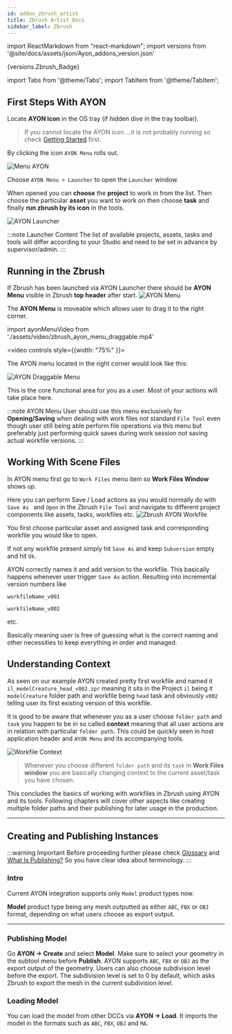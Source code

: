 ```yaml
---
id: addon_zbrush_artist
title: Zbrush Artist Docs
sidebar_label: Zbrush
---
```


import ReactMarkdown from "react-markdown";
import versions from '@site/docs/assets/json/Ayon_addons_version.json'

<ReactMarkdown>
{versions.Zbrush_Badge}
</ReactMarkdown>

import Tabs from '@theme/Tabs';
import TabItem from '@theme/TabItem';

## First Steps With AYON

Locate **AYON Icon** in the OS tray (if hidden dive in the tray toolbar).

> If you cannot locate the AYON icon ...it is not probably running so check [Getting Started](artist_getting_started.md) first.

By clicking the icon  ```AYON Menu``` rolls out.

![Menu AYON](assets/3dsmax_tray_OP.png)

Choose ```AYON Menu > Launcher``` to open the ```Launcher``` window.

When opened you can **choose** the **project** to work in from the list. Then choose the particular **asset** you want to work on then choose **task**
and finally **run zbrush by its icon** in the tools.

![AYON Launcher](assets/zbrush_ayon_launcher.png)

:::note Launcher Content
The list of available projects, assets, tasks and tools will differ according to your Studio and need to be set in advance by supervisor/admin.
:::

## Running in the Zbrush

If Zbrush has been launched via AYON Launcher there should be **AYON Menu** visible in Zbrush **top header** after start.
![AYON Menu](assets/zbrush_ayon_menu.png)

The **AYON Menu** is moveable which allows user to drag it to the right corner.

import ayonMenuVideo from './assets/video/zbrush_ayon_menu_draggable.mp4'


<video controls style={{width: "75%" }}>
  <source src={ayonMenuVideo}/>
</video>


The AYON menu located in the right corner would look like this:

![AYON Draggable Menu](assets/zbrush_ayon_menu_draggable.png)

This is the core functional area for you as a user. Most of your actions will take place here.


:::note AYON Menu
User should use this menu exclusively for **Opening/Saving** when dealing with work files not standard ```File Tool``` even though user still being able perform file operations via this menu but preferably just performing quick saves during work session not saving actual workfile versions.
:::

## Working With Scene Files

In AYON menu first go to ```Work Files``` menu item so **Work Files  Window** shows up.

 Here you can perform Save / Load actions as you would normally do with ```Save As ``` and ```Open``` in the Zbrush ```File Tool``` and navigate to different project components like assets, tasks, workfiles etc.
![Zbrush AYON Workfile](assets/zbrush_workfile.png)

You first choose particular asset and assigned task and corresponding workfile you would like to open.

If not any workfile present simply hit ```Save As``` and keep ```Subversion``` empty and hit ```Ok```.

AYON correctly names it and add version to the workfile. This basically happens whenever user trigger ```Save As``` action. Resulting into incremental version numbers like

```workfileName_v001```

```workfileName_v002```

 etc.

 Basically meaning user is free of guessing what is the correct naming and other necessities to keep everything in order and managed.

## Understanding Context

As seen on our example AYON created pretty first workfile and named it ```il_modelCreature_head_v002.zpr``` meaning it sits in the Project ```il``` being it ```modelCreature``` folder path and workfile being ```head``` task and obviously ```v002``` telling user its first existing version of this workfile.

It is good to be aware that whenever you as a user choose ```folder path``` and ```task``` you happen to be in so called **context** meaning that all user actions are in relation with particular ```folder path```. This could be quickly seen in host application header and ```AYON Menu``` and its accompanying tools.

![Workfile Context](assets/3dsmax_context.png)

> Whenever you choose different ```folder path``` and its ```task``` in **Work Files window** you are basically changing context to the current asset/task you have chosen.

This concludes the basics of working with workfiles in Zbrush using AYON and its tools. Following chapters will cover other aspects like creating multiple folder paths and their publishing for later usage in the production.

---

## Creating and Publishing Instances

:::warning Important
Before proceeding further please check [Glossary](artist_concepts.md) and [What Is Publishing?](artist_publish.md) So you have clear idea about terminology.
:::

### Intro

Current AYON integration supports only ```Model``` product types now.

**Model** product type being any mesh outputted as either ``ABC``, ``FBX`` or ``OBJ`` format, depending on what users choose as export output.

---

### Publishing Model

Go **AYON -> Create** and select **Model**. Make sure to select your geometry in the subtool menu before **Publish**. AYON supports ``ABC``, ``FBX`` or ``OBJ`` as the export output of the geometry. Users can also choose subdivision level before the export. The subdivision level is set to 0 by default, which asks Zbrush to export the mesh in the current subdivision level.

### Loading Model
You can load the model from other DCCs via **AYON -> Load**. It imports the model in the formats such as ``ABC``, ``FBX``, ``OBJ`` and ``MA``.
